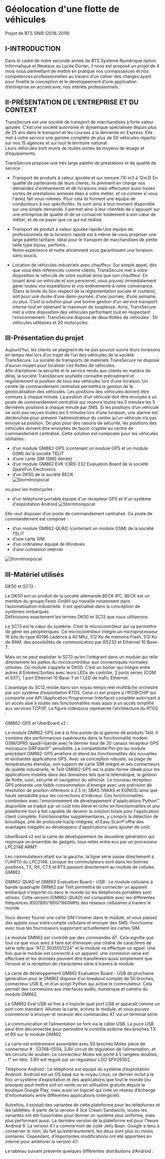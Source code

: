 # Géolocation d'une flotte de véhicules
Projet de BTS SNIR (2018-2019)


## I-INTRODUCTION 
 
Dans le cadre de notre seconde année de BTS Système Numérique option Informatique et Réseaux au Lycée Dorian, il nous est proposé un projet de 4 mois nous permettant de mettre en pratique nos connaissances et nos compétences professionnelles au travers d’un cahier des charges ayant pour finalité la conception et le développement d’une application d’entreprise en accord avec nos intérêts professionnels. 

## II-PRÉSENTATION DE L’ENTREPRISE ET DU CONTEXT 
 
TransSecure est une société de transport de marchandises à forte valeur ajoutée. C’est une société autonome et dynamique spécialisée depuis plus de 25 ans dans le transport et les courses à la demande en Express. Elle met à votre service une gamme complète de plus de 50 véhicules répartis sur nos 15 agences et sur tout le territoire national.  
Leurs véhicules sont munis de toutes sortes de moyens de levage et d’équipements.  
 
TransSecure propose une très large palette de prestations et de qualité de service : 
-	Transport de produits à valeur ajoutée et sur mesure (10 m3 à 12m3) 
En qualité de partenaires de leurs clients, ils prennent en charge vos demandes d'enlèvements et de livraisons mais effectuent aussi toutes sortes de prestations annexes liées à votre métier, et ce comme si vous l'aviez fait vous-mêmes. Pour cela ils forment une équipe de conducteurs à vos spécificités. Ils sont ainsi à tout moment disponible sur une simple demande. Il permet ainsi à leur clientèle de s'appuyer sur une entreprise de qualité et de se consacrer totalement à son cœur de métier, et de ne payer que ce qui est réalisé.  
 
-	Transport de produit à valeur ajoutée rapide 
Une équipe de professionnels de la livraison rapide est à même de vous proposer une large palette tarifaire. Idéal pour le transport de marchandises de petite taille type bijoux, parfums…  
Notre expérience et notre ancienneté vous garantissent une livraison sans soucis.  
 
- Location de véhicules industriels avec chauffeur. 
Sur simple appel, dès que vous êtes référencés comme clients, TransSecure met à votre disposition le véhicule de votre souhait ainsi que son chauffeur. 
En louant ainsi un véhicule et son personnel, vous pouvez immédiatement gérer toutes vos expéditions et vos enlèvements à votre convenance. (Dans la limite du bon respect de la réglementation sociale et routière), soit pour une durée d’une demi-journée, d’une journée, d’une semaine, ou plus. 
C’est la solution pour une bonne gestion d’un service transport interne tout en obtenant le maximum de souplesse. 
Ainsi, TransSecure met à votre disposition des véhicules performant tout en respectant l’environnement. TransSecure dispose de deux flottes de véhicules : 50 véhicules utilitaires et 20 motocycles.

## III-Présentation du projet

Aujourd’hui, les clients se plaignent de ne pas pouvoir suivre leurs livraisons en temps réel lors d’un trajet de l’un des véhicules de la société TransSecure. La société de transports de matériels TransSecure ne dispose d’aucun moyen pour localiser ces flottes de véhicules.  
Afin d’améliorer la sécurité et le service rendu aux clients en matière de délai, la société TransSecure souhaite connaitre précisément et régulièrement la position de tous ses véhicules lors d’une livraison. Un centre de commandement centralisé permettra la gestion de la géolocalisation des véhicules. Les positions des véhicules doivent être connues à chaque minute. 
La position d’un véhicule doit être envoyée à un poste de commandement centralisé qui recevra toutes les 5 minutes les 5 dernières positions à chaque minute par SMS. 
Si les positions d’un véhicule ne sont pas reçues toutes les 5 minutes lors d’une livraison, une alarme est déclenchée pour prévenir l’administrateur du centre qu’un véhicule n’a pas envoyé sa position. 
De plus pour des raisons de sécurité, les positions des véhicules doivent être envoyées de façon cryptée au centre de commandement centralisé. 
Cette solution est composée pour les véhicules utilitaires :  
 - d’un module GM862-GPS (contenant un module GPS et un module GSM) de la société 
TELIT  
 - d’une carte SIM (SMS illimité) 
 - d’un module GM862 EVK V3RS-232 
Evaluation Board de la société SparkFun 
Electronics  
 - d’un DK50 de la société BECK  
 ![Stormtroopocat](https://github.com/DarkPPT/geolocation-flotte-de-vehicules/blob/master/images/v%C3%A9hicule.jpg "The Stormtroopocat")
 
 
 
ou pour les motocycles :  
 - d'un téléphone portable équipé d'un récepteur GPS et d'un système d'exploitation Android
 ![Stormtroopocat](https://github.com/DarkPPT/geolocation-flotte-de-vehicules/blob/master/images/motocycle.png "The Stormtroopocat")
  
Elle veut disposer d’un poste de commandement centralisé. Ce poste de commandement est composé : 
 - d’un module GM862-QUAD (contenant un module GSM) de la société TELIT  
 - d’une carte SIM  
 - d’un ordinateur équipé de Windows 
 - d’une connexion internet 
 
![Stormtroopocat](https://github.com/DarkPPT/geolocation-flotte-de-vehicules/blob/master/images/Centre.jpg "The Stormtroopocat")
 
## III-Matériel utilisés
DK50 et SC13 : 
 
Le DK50 est un produit de la société allemande BECK IPC. BECK est un membre du groupe Festo GmbH qui travaille notamment dans l’automatisation industrielle. Il est spécialisé dans la conception de systèmes embarqués.  
Définissons exactement les termes DK50 et SC13 que nous utiliserons.  
 
Le SC13 est le cœur du système. C’est le microcontrôleur qui va permettre de gérer les périphériques. Ce microcontrôleur intègre un microprocesseur 16 bits du type 80186 cadencé à 40 Mhz, 512 Ko de mémoire Flash, 512 Ko de RAM, des possibilités de communication par RS232 et Ethernet 10 Base-T. 
 
 
Mais on ne peut exploiter le SC13 qu’en l’intégrant dans un module qui relie directement les pattes du microcontrôleur aux connectiques normales utilisées. Ce module s’appelle le DK50. C’est un boitier qui intègre entre autres 8 Entrées/Sorties avec leurs LEDs de contrôle, 2 ports séries (COM et EXT), 1 port Ethernet 10 Base-T et 1 LED de trafic Ethernet. 
 
 
 
L'avantage du SC12 réside dans son noyau temps réel multitâche orchestré par son système d’exploitation RTOS. Celui-ci est propre à l’IPC@CHIP qui comporte une API (Application Programmer Interface) complète autorisant à un accès aisé à toutes ses fonctionnalités mais aussi à un accès simplifié aux services TCP/IP. La figure cidessous représente l’architecture du RTOS : 
 
 
 
GM862-GPS et UberBoard v2 : 
 
Le module GM862-GPS est à la fine pointe de la gamme de produits Telit. Il combine des performances supérieures dans la fonctionnalité modem GSM/GPRS quadri-bande avec le dernier haut de 20 canaux récepteur GPS monopuce SiRFstarIII™ sensibilité. La compatibilité 
Pin-pin au module précédant GM862-GPS améliore et étend les fonctionnalités des nouvelles et existantes applications GPS. Avec sa conception robuste, sa plage de températures étendue, son support de carte SIM intégré et ses connecteurs 
de qualité industrielle, le Telit GM862-GPS est la plate-forme idéale pour les applications mobiles dans des domaines tels que la télématique, la gestion de flotte, suivi, sécurité et navigation du véhicule. 
Le nouveau récepteur GPS présente une faible consommation d'énergie avec une précision de résolution de position inférieure à 2.5 m, SBAS (WAAS et EGNOS) ainsi que haute sensibilité pour les corrections d'intérieur. Ces fonctionnalités combinées avec l'environnement de développement d'applications Python™ disponible se traduit par un coût très élevé et riche en fonctionnalités et une plateforme tout à fait capable de devenir la solution totale pour l'application client complète. Fonctionnalités supplémentaires, y compris la détection de brouillage, pile de protocole tcp/ip intégrée, et Easy Scan® offre des avantages inégalés au développeur d'applications sans ajouter de coût. 
 
 
 
 
UberBoard v2 est la carte de développement de deuxième génération qui regroupe un ensemble de gadgets, tous reliés entre eux par un processeur LPC2148 ARM7.  
 
Les commutateurs étant sur la gauche, la ligne série passe directement à l’UART0 du LPC2148. Lorsque les commutateurs sont dans les bonnes positions, TX, RX, CTS et RTS passent directement au module de cellules GM862.  
 
 
 
 
GM862-QUAD et GM862 Evaluation Board - USB : 
Le module cellulaire à bande quadruple GM862 par Telit permettra de connecter un appareil embarqué n’importe où dans le monde où les téléphones portables sont utilisés. Cette version (GM862-QUAD) est compatible avec les différentes fréquences 
850/900/1800/1900MHz des réseaux cellulaires à travers le monde. 
 
Vous devrez fournir une carte SIM l’insérer dans le module, et vous passez des appels sous votre compte cellulaire et envoyer des SMS. Fonctionne avec tous les fournisseurs supportant actuellement les cartes SIM. 
 
Le module GM862 est contrôlé par des commandes AT. Cela signifie que tout ce que vous avez à faire est d’envoyer une chaîne de caractères de série telle que "ATD 3035551234" et le module va effectuer un appel. Une fois que le module est connecté à un appareil, une connexion série est effectuée et les données peuvent être transférées aussi simplement que l’envoie et la réception de charactères série à travers le module. 
 
 
  
La carte de développement GM862 Evaluation Board - USB de prochaine génération pour le GM862 dispose d’un breakout complet de 50 broches, connecteur USB B, et d’un script Python qui active le commutateur. Cela permet des connexions aux interfaces audio, numérique et caméra du module GM862. 
 
 
Le GM862 Eval USB se fixe à n’importe quel port USB et apparaît comme un port com standard. Allumez la carte, activez le module, et vous pouvez commencer à envoyer et recevoir des commandes AT via un terminal série.  
 
La communication et l’alimentation se font via le câble USB. La puce USB peut être déconnectée pour permettre le contrôle externe des broches TX et RX sur le module GM862. 
 
La carte est entièrement assemblée avec 50 broches Molex pièce de connecteur # : 
53748-0504, 3.8V circuit de régulation de l’alimentation, et les circuits de soutien. Le connecteur Molex est porté à 5 rangées doubles, . 1" en-tête. 3.8V est régulé par un régulateur LDO SPX29302.  
 
 
Téléphone Android : 
 	Le téléphone est équipé du système d’exploitation Android. Android est un OS basé sur le noyau Linux, ce dernier inclut à la fois un système d’exploitation et des applications que tout le monde (ou presque) peut mettre soit en vente ou en utilisation gratuite depuis la boutique Google Play, mais aussi un logiciel qui crée un réseau d’échange d’informations entre différentes applications (intergiciel). 
 
Autrefois, il existait des variantes de cette plateforme pour les téléphones et les tablettes. À partir de la version 4 (Ice Cream Sandwich), toutes les variantes ont été fusionnées pour donner un système plus uniforme, mais plus performant aussi. La dernière version de la plateforme est pour l’heure Android 9. La version 4.1 a comme nom de code Jelly Bean. Google a tenu à conserver le nom, du fait qu’extérieurement, les deux sont plus ou moins similaires. Cependant, d’importantes modifications ont été apportées en interne pour améliorer la version 4.1. 
 
Le tableau suivant présente quelques différentes distributions d’Android : 
